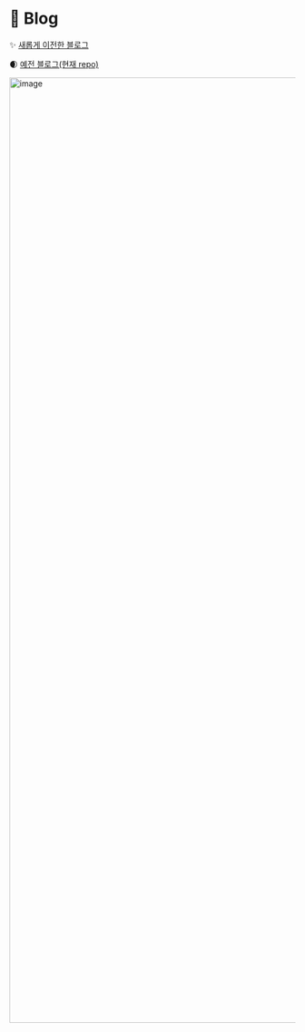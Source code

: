 # 📓 Blog

✨ [새롭게 이전한 블로그](https://isthislee.com)

🌒 [예전 블로그(현재 repo)](https://sub.isthislee.com)

<img width="1665" alt="image" src="https://github.com/IsthisLee/Blog/assets/57748284/c1061ae5-f748-4f5e-a5fc-3d5aa9723538">
